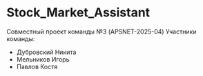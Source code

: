 # Stock_Market_Assistant
Совместный проект команды №3 (APSNET-2025-04)
Участники команды:
- Дубровский Никита
- Мельников Игорь
- Павлов Костя
